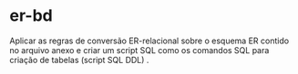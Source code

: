 # er-bd
Aplicar as regras de conversão ER-relacional sobre o esquema ER contido no arquivo anexo e criar um script SQL  como os comandos SQL para criação de tabelas (script SQL DDL) .
